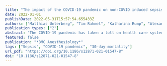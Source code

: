```yaml
---
title: "The impact of the COVID-19 pandemic on non-COVID induced sepsis survival"
date: 2022-01-01
publishDate: 2022-05-31T15:57:54.655433Z
authors: ["Matthias Unterberg", "Tim Rahmel", "Katharina Rump", "Alexander Wolf", "Helge Haberl", "Alexander von Busch", "Lars Bergmann", "Thilo Bracht", "Alexander Zarbock", "Stefan Felix Ehrentraut", "Christian Putensen", "Frank Wappler", "Thomas Köhler", "Björn Ellger", "Nina Babel", "Ulrich Frey", "Martin Eisenacher", "Daniel Kleefisch", "Katrin Marcus", "Barbara Sitek", "Michael Adamzik", "Björn Koos", "Hartmuth Nowak", "Michael Adamzik", "Moritz Anft", "Thorsten Annecke", "Nina Babel", "Maha Bazzi", "Lars Bergmann", "Christian Bode", "Thilo Bracht", "Alexander von Busch", "Jerome M. Defosse", "Stefan F. Ehrentraut", "Martin Eisennacher", "Björn Ellger", "Christian Ertmer", "Ulrich H. Frey", "Katrin Fuchs", "Helge Haberl", "Dietrich Henzler", "Daniel Kleefisch", "Thomas Köhler", "Björn Koos", "Ulrich Limper", "Katrin Marcus", "Hartmuth Nowak", "Daniel Oswald", "Christian Putensen", "Tim Rahmel", "Katharina Rump", "Jens-Christian Schewe", "Elke Schwier", "Barbara Sitek", "Matthias Unterberg", "Frank Wappler", "Katrin Willemsen", "Alexander Wolf", "Alexander Zarbock", "Birgit Zuelch", "on behalf of the SepsisDataNet. NRW research group"]
publication_types: ["2"]
abstract: "The COVID-19 pandemic has taken a toll on health care systems worldwide, which has led to increased mortality of different diseases like myocardial infarction. This is most likely due to three factors. First, an increased workload per nurse ratio, a factor associated with mortality. Second, patients presenting with COVID-19-like symptoms are isolated, which also decreases survival in cases of emergency. And third, patients hesitate to see a doctor or present themselves at a hospital. To assess if this is also true for sepsis patients, we asked whether non-COVID-19 sepsis patients had an increased 30-day mortality during the COVID-19 pandemic."
featured: false
publication: "*BMC Anesthesiology*"
tags: ["Sepsis", "COVID-19 pandemic", "30-day mortality"]
url_pdf: "https://doi.org/10.1186/s12871-021-01547-8"
doi: "10.1186/s12871-021-01547-8"
---
```


